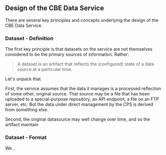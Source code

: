 ## Design of the CBE Data Service

There are several key principles and concepts underlying the design of the CBE Data Service.

### Dataset - Definition
The first key principle is that datasets on the service are not themselves considered
to be the primary sources of information. Rather:

> A dataset is an artifact that reflects the (configured) state of a data source at a particular time.

Let's unpack that.

First, the service assumes that the data it manages is a processed reflection of
some other, original source. That source may be a file that has been uploaded to a 
special-purpose repository, an API endpoint, a file on an FTP server, etc. But the data under
direct management by the CPS is derived from something else.

Second, the original datasource may well change over time, and so the artifact maintain


### Dataset - Format

We ..
